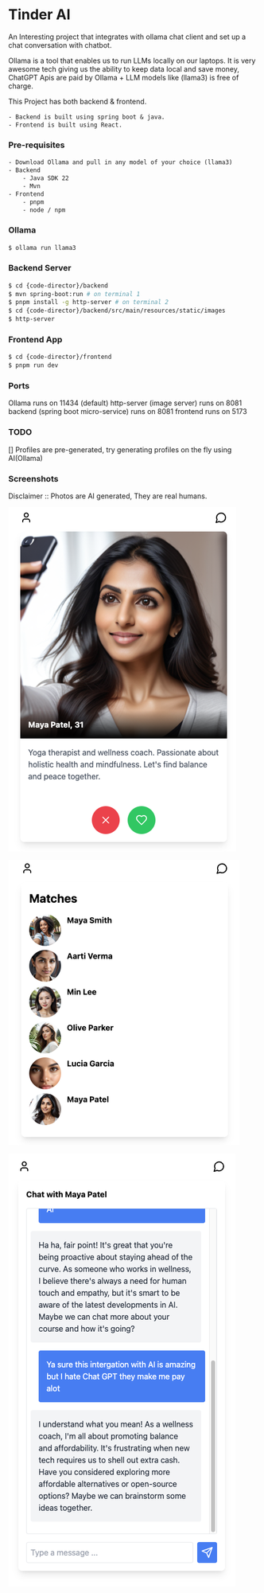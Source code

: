 # Tinder AI

An Interesting project that integrates with ollama chat client and set up a chat conversation with chatbot.

Ollama is a tool that enables us to run LLMs locally on our laptops. It is very awesome tech giving us the ability
to keep data local and save money, ChatGPT Apis are paid by Ollama + LLM models like (llama3) is free of charge.

This Project has both backend & frontend.

    - Backend is built using spring boot & java.
    - Frontend is built using React.

### Pre-requisites

    - Download Ollama and pull in any model of your choice (llama3)
    - Backend
        - Java SDK 22
        - Mvn
    - Frontend
        - pnpm 
        - node / npm

### Ollama

```sh
$ ollama run llama3
```

### Backend Server

```sh
$ cd {code-director}/backend
$ mvn spring-boot:run # on terminal 1
$ pnpm install -g http-server # on terminal 2
$ cd {code-director}/backend/src/main/resources/static/images
$ http-server
```

### Frontend App

```sh
$ cd {code-director}/frontend
$ pnpm run dev
```

### Ports

Ollama runs on 11434 (default)
http-server (image server) runs on 8081
backend  (spring boot micro-service) runs on 8081
frontend runs on 5173

### TODO

[] Profiles are pre-generated, try generating profiles on the fly using AI(Ollama)

### Screenshots

Disclaimer :: Photos are AI generated, They are real humans.

![alt ProfileSelector](./Images/profile-selector.png)

![alt Matches](./Images/matches-view.png)

![alt Conversations](./Images/chat-conversation.png)
